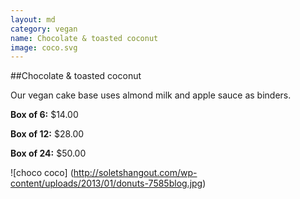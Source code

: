 ```yaml
---
layout: md
category: vegan
name: Chocolate & toasted coconut
image: coco.svg
---
```


##Chocolate & toasted coconut

Our vegan cake base uses almond milk and apple sauce as binders.

**Box of 6:** $14.00

**Box of 12:** $28.00

**Box of 24:** $50.00

![choco coco] (http://soletshangout.com/wp-content/uploads/2013/01/donuts-7585blog.jpg)